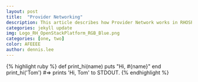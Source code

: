 ```yaml
---
layout: post
title:  "Provider Networking"
description: This article describes how Provider Network works in RHOSP. Provider Network allows an instance to uses provider network that connects to the physical network infrastructure via layer-2 (bridging/switching). This network includes a DHCP server that provides IP addresses to the instances. Provider Network relies on the physical network infrastructure to provide default gateway/first hop routing services.
categories: jekyll update
img: Logo_RH_OpenStackPlatform_RGB_Blue.png
categories: [one, two]
color: AFEEEE
author: dennis.lee
---
```


{% highlight ruby %}
def print_hi(name)
  puts "Hi, #{name}"
end
print_hi('Tom')
#=> prints 'Hi, Tom' to STDOUT.
{% endhighlight %}


